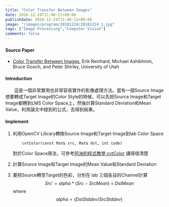 ```yaml
---
title: "Color Transfer Between Images"
date: 2018-12-24T11:40:11+08:00
publishdate: 2018-12-24T11:40:11+08:00
image: "/images/program/20181224/20181224_1.jpg"
tags: ["Image Processing","Computer Vision"]
comments: false
---
```

<script type="text/javascript" src="http://cdn.mathjax.org/mathjax/latest/MathJax.js?config=default"></script>

#### Source Paper
- [Color Transfer Between Images](http://www.cs.utah.edu/~shirley/papers/ColorTransfer.pdf), Erik Reinhard, Michael Ashikhmin, Bruce Gooch, and Peter Shirley, University of Utah

#### Introduction
<p>
&emsp;&emsp;這是一個非常實用也非常容易實作的影像處理方法。當有一個Source Image想要轉成Target Image的Color Style的時候，可以先把Source Image和Target Image都轉到LMS Color Space上，然後計算Standard Deviation和Mean Value，利用論文中提到的公式，去得到結果。
</p>

#### Implement
1. 利用OpenCV Library轉換Source Image和Target Image到lab Color Space

    ```
        cvtColor(const Mat& src, Mat& dst, int code)
    ```
   對於Color Space用法，可參考[阿洲的程式教學 cvtColor](http://monkeycoding.com/?tag=cvtcolor) 講得很清楚
2. 計算Source Image和Target Image的Mean Value和Standard Deviation
3. 要把Source轉至Target的色彩，分別在 lab 三個各自的Channel計算
    $$Src' = alpha * (Src- SrcMean)+DstMean$$
    where $$alpha = (DstStddev/SrcStddev)$$